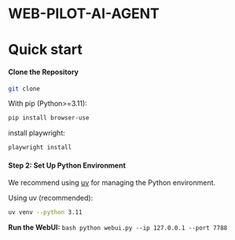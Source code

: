 # WEB-PILOT-AI-AGENT


# Quick start

#### Clone the Repository
```bash
git clone 
```
With pip (Python>=3.11):

```bash
pip install browser-use
```

install playwright:

```bash
playwright install
```
#### Step 2: Set Up Python Environment
We recommend using [uv](https://docs.astral.sh/uv/) for managing the Python environment.

Using uv (recommended):
```bash
uv venv --python 3.11
```

 **Run the WebUI:**
    ```bash
    python webui.py --ip 127.0.0.1 --port 7788
    ```
